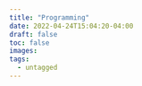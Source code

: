 ```yaml
---
title: "Programming"
date: 2022-04-24T15:04:20-04:00
draft: false
toc: false
images:
tags:
  - untagged
---
```


